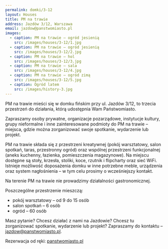 ```yaml
---
permalink: domki/3-12
layout: Houses
title: PM na trawie
address: Jazdów 3/12, Warszawa
email: jazdow@panstwomiasto.pl
images:
  - caption: PM na trawie – ogród jesienią
    src: /images/houses/3-12/1.jpg
  - caption: PM na trawie – ogród jesienią
    src: /images/houses/3-12/2.jpg
  - caption: PM na trawie – hol
    src: /images/houses/3-12/3.jpg
  - caption: PM na trawie – sala
    src: /images/houses/3-12/4.jpg
  - caption: PM na trawie – ogród zimą
    src: /images/houses/3-12/5.jpg
  - caption: Ogród latem
    src: /images/history-3.jpg
---
```

PM na trawie mieści się w domku fińskim przy ul. Jazdów 3/12, to trzecia przestrzeń do działania, którą udostępnia Wam Państwomiasto.

Zapraszamy osoby prywatne, organizacje pozarządowe, instytucje kultury, grupy nieformalne i inne zainteresowane podmioty do PM na trawie – miejsca, gdzie można zorganizować swoje spotkanie, wydarzenie lub projekt.

PM na trawie składa się z przestrzeni kreatywnej (pokój warsztatowy, salon spotkań, taras, przestronny ogród) oraz wspólnej przestrzeni funkcjonalnej (aneks kuchenny, łazienka, pomieszczenia magazynowe). Na miejscu dostępne są stoły, krzesła, stoliki, koce, rzutnik i flipcharty oraz sieć WiFi. Istnieje możliwość doposażenia domku w inne potrzebne meble, urządzenia oraz system nagłośnienia – w tym celu prosimy o wcześniejszy kontakt.

Na terenie PM na trawie nie prowadzimy działalności gastronomicznej.

Poszczególne przestrzenie mieszczą:

* pokój warsztatowy – od 9 do 15 osób
* salon spotkań – 6 osób
* ogród – 60 osób

Masz pytanie? Chcesz działać z nami na Jazdowie?
Chcesz tu zorganizować spotkanie, wydarzenie lub projekt?
Zapraszamy do kontaktu – jazdow@panstwomiasto.pl.

Rezerwacja od ręki: [panstwomiasto.pl](https://panstwomiasto.pl)